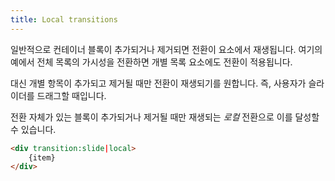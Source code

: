 ```yaml
---
title: Local transitions
---
```


일반적으로 컨테이너 블록이 추가되거나 제거되면 전환이 요소에서 재생됩니다. 여기의 예에서 전체 목록의 가시성을 전환하면 개별 목록 요소에도 전환이 적용됩니다.

대신 개별 항목이 추가되고 제거될 때만 전환이 재생되기를 원합니다. 즉, 사용자가 슬라이더를 드래그할 때입니다.

전환 자체가 있는 블록이 추가되거나 제거될 때만 재생되는 *로컬* 전환으로 이를 달성할 수 있습니다.

```html
<div transition:slide|local>
	{item}
</div>
```
